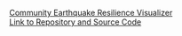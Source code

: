 [Community Earthquake Resilience Visualizer](https://kvu01124.github.io/earthquake_resilience_dashboard/)
<br>
[Link to Repository and Source Code](https://github.com/kvu01124/earthquake_resilience_dashboard)
